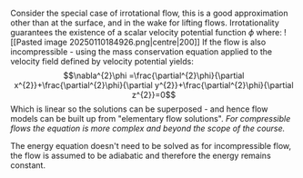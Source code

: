 Consider the special case of irrotational flow, this is a good approximation other than at the surface, and in the wake for lifting flows.
Irrotationality guarantees the existence of a scalar velocity potential function $\phi$ where:
![[Pasted image 20250110184926.png|centre|200]]
If the flow is also incompressible - using the mass conservation equation applied to the velocity field defined by velocity potential yields:
$$\nabla^{2}\phi =\frac{\partial^{2}\phi}{\partial x^{2}}+\frac{\partial^{2}\phi}{\partial y^{2}}+\frac{\partial^{2}\phi}{\partial z^{2}}=0$$
Which is linear so the solutions can be superposed - and hence flow models can be built up from "elementary flow solutions".
*For compressible flows the equation is more complex and beyond the scope of the course.*

The energy equation doesn't need to be solved as for incompressible flow, the flow is assumed to be adiabatic and therefore the energy remains constant.